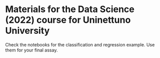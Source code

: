 # Materials for the Data Science (2022) course for Uninettuno University

Check the notebooks for the classification and regression example. Use them for your final assay.
